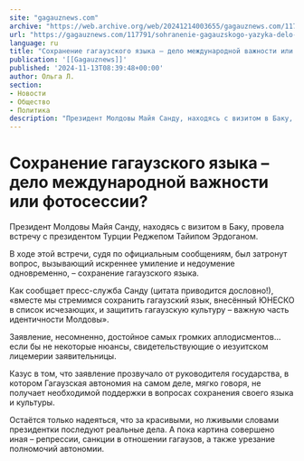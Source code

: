 ```yaml
---
site: "gagauznews.com"
archive: "https://web.archive.org/web/20241214003655/gagauznews.com/117791/sohranenie-gagauzskogo-yazyka-delo-mezhdunarodnoj-vazhnosti-ili-fotosessii.html"
url: "https://gagauznews.com/117791/sohranenie-gagauzskogo-yazyka-delo-mezhdunarodnoj-vazhnosti-ili-fotosessii.html"
language: ru
title: "Сохранение гагаузского языка – дело международной важности или фотосессии?"
publication: '[[Gagauznews]]'
published: '2024-11-13T08:39:48+00:00'
author: Ольга Л.
section:
- Новости
- Общество
- Политика
description: "Президент Молдовы Майя Санду, находясь с визитом в Баку, провела встречу с президентом Турции Реджепом Тайипом Эрдоганом. В ходе этой встречи, судя по официальным сообщениям, был затронут вопрос, вызывающий искреннее умиление и недоумение одновременно, – сохранение гагаузского языка. Как сообщает пресс-служба Санду (цитата приводится дословно!), «вместе мы стремимся сохранить гагаузский язык, внесённый ЮНЕСКО в список исчезающих, и защитить гагаузскую культуру – важную часть идентичности Молдовы». Заявление, несомненно, достойное самых громких аплодисментов… если бы не некоторые нюансы, свидетельствующие о иезуитском лицемерии заявительницы. Казус в том, что заявление прозвучало от руководителя государства, в котором Гагаузская автономия на самом деле, мягко говоря, не […]"
---
```


# Сохранение гагаузского языка – дело международной важности или фотосессии?

Президент Молдовы Майя Санду, находясь с визитом в Баку, провела встречу с президентом Турции Реджепом Тайипом Эрдоганом.

В ходе этой встречи, судя по официальным сообщениям, был затронут вопрос, вызывающий искреннее умиление и недоумение одновременно, – сохранение гагаузского языка.

Как сообщает пресс-служба Санду (цитата приводится дословно!), «вместе мы стремимся сохранить гагаузский язык, внесённый ЮНЕСКО в список исчезающих, и защитить гагаузскую культуру – важную часть идентичности Молдовы».

Заявление, несомненно, достойное самых громких аплодисментов… если бы не некоторые нюансы, свидетельствующие о иезуитском лицемерии заявительницы.

Казус в том, что заявление прозвучало от руководителя государства, в котором Гагаузская автономия на самом деле, мягко говоря, не получает необходимой поддержки в вопросах сохранения своего языка и культуры.

Остаётся только надеяться, что за красивыми, но лживыми словами президентки последуют реальные дела. А пока картина совершено иная – репрессии, санкции в отношении гагаузов, а также урезание полномочий автономии.
